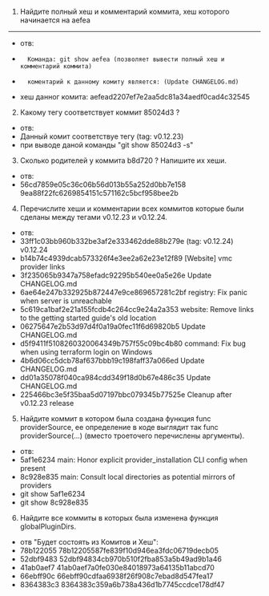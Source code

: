 1. Найдите полный хеш и комментарий коммита, хеш которого начинается на aefea
_____________________________________________________________________________
-	отв:
-       Команда: git show aefea (позволяет вывести полный хеш и комментарий коммита)
-       коментарий к данному комиту является: (Update CHANGELOG.md)
-	хеш данног комита: aefead2207ef7e2aa5dc81a34aedf0cad4c32545

2. Какому тегу соответствует коммит 85024d3 ?
-	отв:
-	Данный комит соответствуе тегу (tag: v0.12.23)	
-	при выводе даной команды "git show 85024d3 -s"

3. Сколько родителей у коммита b8d720 ? Напишите их хеши.
-	отв:
-	56cd7859e05c36c06b56d013b55a252d0bb7e158   9ea88f22fc6269854151c571162c5bcf958bee2b
    
4. Перечислите хеши и комментарии всех коммитов которые были сделаны между тегами v0.12.23 и v0.12.24.
-	отв:
-	33ff1c03bb960b332be3af2e333462dde88b279e (tag: v0.12.24) v0.12.24
-	b14b74c4939dcab573326f4e3ee2a62e23e12f89 [Website] vmc provider links
-	3f235065b9347a758efadc92295b540ee0a5e26e Update CHANGELOG.md
-	6ae64e247b332925b872447e9ce869657281c2bf registry: Fix panic when server is unreachable
-	5c619ca1baf2e21a155fcdb4c264cc9e24a2a353 website: Remove links to the getting started guide's old location
-	06275647e2b53d97d4f0a19a0fec11f6d69820b5 Update CHANGELOG.md
-	d5f9411f5108260320064349b757f55c09bc4b80 command: Fix bug when using terraform login on Windows
-	4b6d06cc5dcb78af637bbb19c198faff37a066ed Update CHANGELOG.md
-	dd01a35078f040ca984cdd349f18d0b67e486c35 Update CHANGELOG.md
-	225466bc3e5f35baa5d07197bbc079345b77525e Cleanup after v0.12.23 release
    
5. Найдите коммит в котором была создана функция func providerSource, 
   ее определение в коде выглядит так func providerSource(...) (вместо троеточего перечислены аргументы).
-	отв:
-	5af1e6234 main: Honor explicit provider_installation CLI config when present
-	8c928e835 main: Consult local directories as potential mirrors of providers
-	git show 5af1e6234
-	git show 8c928e835

6. Найдите все коммиты в которых была изменена функция globalPluginDirs.
-	отв "Будет состоять из Комитов и Хеш":
-	78b122055   78b12205587fe839f10d946ea3fdc06719decb05
-	52dbf9483   52dbf94834cb970b510f2fba853a5b49ad9b1a46 
-	41ab0aef7   41ab0aef7a0fe030e84018973a64135b11abcd70
-	66ebff90c   66ebff90cdfaa6938f26f908c7ebad8d547fea17
-	8364383c3   8364383c359a6b738a436d1b7745ccdce178df47
